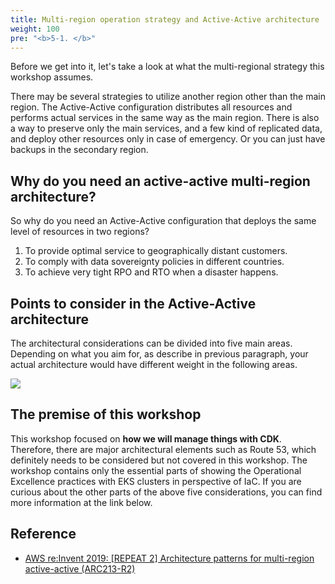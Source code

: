```yaml
---
title: Multi-region operation strategy and Active-Active architecture
weight: 100
pre: "<b>5-1. </b>"
---
```



Before we get into it, let's take a look at what the multi-regional strategy this workshop assumes.

There may be several strategies to utilize another region other than the main region.
The Active-Active configuration distributes all resources and performs actual services in the same way as the main region.
There is also a way to preserve only the main services, and a few kind of replicated data, and deploy other resources only in case of emergency. Or you can just have backups in the secondary region.

## Why do you need an active-active multi-region architecture?


So why do you need an Active-Active configuration that deploys the same level of resources in two regions?

1. To provide optimal service to geographically distant customers.
2. To comply with data sovereignty policies in different countries.
3. To achieve very tight RPO and RTO when a disaster happens.

## Points to consider in the Active-Active architecture

The architectural considerations can be divided into five main areas.
Depending on what you aim for, as describe in previous paragraph, your actual architecture would have different weight in the following areas.

![](/images/10-intro/5pillars.png)

## The premise of this workshop

This workshop focused on **how we will manage things with CDK**. Therefore, there are major architectural elements such as Route 53, which definitely needs to be considered but not covered in this workshop. The workshop contains only the essential parts of showing the Operational Excellence practices with EKS clusters in perspective of IaC.
If you are curious about the other parts of the above five considerations, you can find more information at the link below.


## Reference
* [AWS re:Invent 2019: [REPEAT 2] Architecture patterns for multi-region active-active (ARC213-R2)](https://youtu.be/3K9AzSrCmiQ)